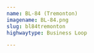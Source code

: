 ```yaml
---
name: BL-84 (Tremonton)
imagename: BL-84.png
slug: bl84tremonton
highwaytype: Business Loop

---
```


